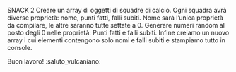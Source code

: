 SNACK 2
Creare un array di oggetti di squadre di calcio. Ogni squadra avrà diverse proprietà: nome, punti fatti, falli subiti.
Nome sarà l’unica proprietà da compilare, le altre saranno tutte settate a 0.
Generare numeri random al posto degli 0 nelle proprietà:
Punti fatti e falli subiti.
Infine creiamo un nuovo array i cui elementi contengono solo nomi e falli subiti e stampiamo tutto in console.

Buon lavoro!
:saluto_vulcaniano:
